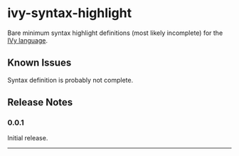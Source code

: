 # ivy-syntax-highlight

Bare minimum syntax highlight definitions (most likely incomplete) for the [IVy language](https://microsoft.github.io/ivy/language.html).

## Known Issues

Syntax definition is probably not complete.

## Release Notes

### 0.0.1

Initial release.

-----------------------------------------------------------------------------------------------------------

